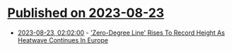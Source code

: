 # [Published on 2023-08-23](index.md)

* [2023-08-23, 02:02:00](https://news.slashdot.org/story/23/08/22/2324215/zero-degree-line-rises-to-record-height-as-heatwave-continues-in-europe?utm_source=rss1.0mainlinkanon&utm_medium=feed) - ['Zero-Degree Line' Rises To Record Height As Heatwave Continues In Europe](https://news.slashdot.org/story/23/08/22/2324215/zero-degree-line-rises-to-record-height-as-heatwave-continues-in-europe?utm_source=rss1.0mainlinkanon&utm_medium=feed)
